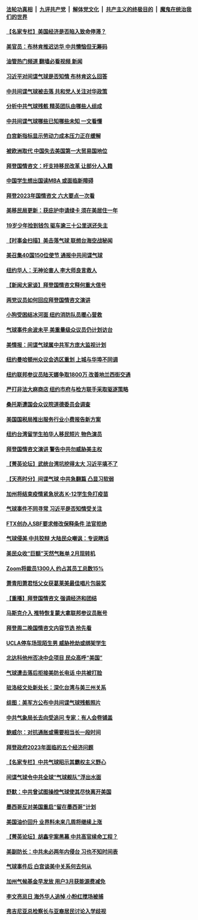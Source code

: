####  [法轮功真相](../../../../basic/blob/master/README.md?t=02090812) &nbsp;|&nbsp; [九评共产党](../../../../9ping.md/blob/master/README.md?t=02090812) &nbsp;|&nbsp; [解体党文化](../../../../jtdwh.md/blob/master/README.md?t=02090812)  &nbsp;|&nbsp; [共产主义的终极目的](../../../../gczydzjmd.md/blob/master/README.md?t=02090812) &nbsp;|&nbsp; [魔鬼在统治我们的世界](../../../../mgztzwmdsj.md/blob/master/README.md?t=02090812) 

#### [【名家专栏】美国经济是否陷入致命停滞？](../pages/nsc412/n13925393.md?t=02090812) 

#### [美官员：布林肯推迟访华 中共懊恼但无筹码](../pages/nsc412/n13925594.md?t=02090812) 

#### [油管热门频道 翻墙必看视频 新闻](http://129.146.143.75:81/youtube.html?02090812)

#### [习近平对间谍气球是否知情 布林肯这么回答](../pages/nsc412/n13925690.md?t=02090812) 

#### [中共间谍气球被击落 共和党人关注对华政策](../pages/nsc412/n13925608.md?t=02090812) 

#### [分析中共气球残骸 精英团队由哪些人组成](../pages/nsc412/n13925696.md?t=02090812) 

#### [中共间谍气球哪些已知哪些未知 一文看懂](../pages/nsc412/n13925659.md?t=02090812) 

#### [白宫新指标显示劳动力成本压力正在缓解](../pages/nsc412/n13925668.md?t=02090812) 

#### [被欧洲取代 中国失去美国第一大贸易国地位](../pages/nsc412/n13925575.md?t=02090812) 

#### [拜登国情咨文：吁支持移民改革 让部分人入籍](../pages/nsc412/n13925592.md?t=02090812) 

#### [中国学生想出国读MBA 或面临新障碍](../pages/nsc412/n13925589.md?t=02090812) 

#### [拜登2023年国情咨文 六大要点一次看](../pages/nsc412/n13925576.md?t=02090812) 

#### [美移民局更新：获庇护申请绿卡 须在美居住一年](../pages/nsc412/n13925102.md?t=02090812) 

#### [19岁少年捡到钱包 驱车逾三十公里送还失主](../pages/nsc412/n13925171.md?t=02090812) 

#### [【时事金扫描】美击落气球 联想台海空战秘闻](../pages/nsc412/n13925506.md?t=02090812) 

#### [美召集40国150位使节 通报中共间谍气球](../pages/nsc412/n13925414.md?t=02090812) 

#### [纽约华人：无神论害人 李大师良言救人](../pages/nsc412/n13925115.md?t=02090812) 

#### [【新闻大家谈】拜登国情咨文释何重大信号](../pages/nsc412/n13925502.md?t=02090812) 

#### [两党议员如何回应拜登国情咨文演讲](../pages/nsc412/n13925314.md?t=02090812) 


#### [小狗受困结冰河面 纽约消防队员暖心营救](../pages/nsc412/n13925197.md?t=02090812) 

#### [气球事件余波未平 美重量级众议员仍计划访台](../pages/nsc412/n13925151.md?t=02090812) 

#### [美情报：间谍气球属中共军方庞大监视计划](../pages/nsc412/n13924995.md?t=02090812) 

#### [纽约曼哈顿州众议会选区重划 上城与华埠不同调](../pages/nsc412/n13925087.md?t=02090812) 

#### [纽约联邦参议员陆天娜争取1800万 改善地兰西街交通](../pages/nsc412/n13925085.md?t=02090812) 

#### [严打非法大麻商店 纽约市府与检方联手采取驱逐策略](../pages/nsc412/n13925097.md?t=02090812) 

#### [桑托斯遭国会众议院道德委员会调查](../pages/nsc412/n13925100.md?t=02090812) 

#### [美国国税局推出服务行业小费报告新方案](../pages/nsc412/n13925126.md?t=02090812) 

#### [纽约台湾留学生拍华人移民短片 物色演员](../pages/nsc412/n13925095.md?t=02090812) 

#### [拜登国情咨文演讲 警告中共勿威胁美主权](../pages/nsc412/n13925017.md?t=02090812) 

#### [【菁英论坛】武统台湾坑挖得太大 习近平填不了](../pages/nsc412/n13924907.md?t=02090812) 

#### [【天亮时分】间谍气球 中共急翻篇 凸显习软弱](../pages/nsc412/n13924904.md?t=02090812) 

#### [加州将结束疫情紧急状态 K-12学生免打疫苗](../pages/nsc412/n13925043.md?t=02090812) 

#### [气球事件不同寻常 习近平是否知情受关注](../pages/nsc412/n13924938.md?t=02090812) 

#### [FTX创办人SBF要求修改保释条件 法官拒绝](../pages/nsc412/n13924846.md?t=02090812) 

#### [气球侵美 中共狡辩 大陆民众嘲讽：专说瞎话](../pages/nsc412/n13922705.md?t=02090812) 

#### [美民众收“巨额”天然气账单 2月现转机](../pages/nsc412/n13924992.md?t=02090812) 

#### [Zoom将裁员1300人 约占其员工总数15%](../pages/nsc412/n13924901.md?t=02090812) 

#### [萧青阳萧君恬父女获葛莱美最佳唱片包装奖](../pages/nsc412/n13924970.md?t=02090812) 

#### [【重播】拜登国情咨文 强调经济和团结](../pages/nsc412/n13924934.md?t=02090812) 

#### [马斯克介入 推特恢复蒙大拿联邦参议员账号](../pages/nsc412/n13924871.md?t=02090812) 

#### [拜登周二晚国情咨文内容节选 抢先看](../pages/nsc412/n13924877.md?t=02090812) 

#### [UCLA停车场现陌生男 威胁抢劫或绑架学生](../pages/nsc412/n13924885.md?t=02090812) 

#### [北达科他州否决中企项目 民众高呼“美国”](../pages/nsc412/n13924893.md?t=02090812) 

#### [气球遭击落后拒接美防长电话 中共被打脸](../pages/nsc412/n13924861.md?t=02090812) 

#### [驻洛经文处新处长：深化台湾与美三州关系](../pages/nsc412/n13924819.md?t=02090812) 

#### [组图：美军方公布中共间谍气球残骸照片](../pages/nsc412/n13924854.md?t=02090812) 

#### [中共气象局长去向受追问 专家：有人会卷铺盖](../pages/nsc412/n13924836.md?t=02090812) 

#### [鲍威尔：对抗通胀或需要相当长一段时间](../pages/nsc412/n13924806.md?t=02090812) 

#### [拜登政府2023年面临的五个经济问题](../pages/nsc412/n13924801.md?t=02090812) 

#### [【名家专栏】中共气球昭示其霸权主义野心](../pages/nsc412/n13924600.md?t=02090812) 

#### [间谍气球令中共全球“气球舰队”浮出水面](../pages/nsc412/n13924302.md?t=02090812) 

#### [舒默：中共曾试图操控气球使其尽快离开美国](../pages/nsc412/n13924808.md?t=02090812) 

#### [墨西哥反对美国重启“留在墨西哥”计划](../pages/nsc412/n13924766.md?t=02090812) 

#### [美国油价回升 业界料未来几周将继续上涨](../pages/nsc412/n13924791.md?t=02090812) 

#### [【菁英论坛】胡鑫宇案黑幕 中共高官续命工程？](../pages/nsc412/n13924222.md?t=02090812) 

#### [美副防长：中共未必两年内侵台 习也不知时间表](../pages/nsc412/n13924511.md?t=02090812) 

#### [气球事件后 白宫谈美中关系何去何从](../pages/nsc412/n13924759.md?t=02090812) 

#### [加州气候基金早发放 用户3月获能源费减免](../pages/nsc412/n13924784.md?t=02090812) 

#### [李文亮忌日 海外华人追悼 小粉红搅场被捕](../pages/nsc412/n13924598.md?t=02090812) 

#### [弗吉尼亚总检察长与亚裔居民讨论入学歧视](../pages/nsc412/n13924572.md?t=02090812) 

<img src='http://gfw-breaker.win/goodnews/indexes/nsc412.md' width='0px' height='0px'/>
